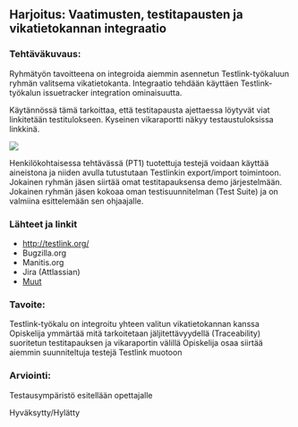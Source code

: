 ## Harjoitus:  Vaatimusten, testitapausten ja vikatietokannan integraatio

### Tehtäväkuvaus:

Ryhmätyön tavoitteena on integroida aiemmin asennetun Testlink-työkaluun ryhmän valitsema vikatietokanta. 
Integraatio tehdään käyttäen Testlink-työkalun issuetracker integration ominaisuutta. 

Käytännössä tämä tarkoittaa, että testitapausta ajettaessa löytyvät viat linkitetään testitulokseen. Kyseinen vikaraportti näkyy testaustuloksissa linkkinä. 

![](http://i.imgur.com/6aFA684.png)


Henkilökohtaisessa tehtävässä (PT1) tuotettuja testejä voidaan käyttää aineistona ja niiden avulla tutustutaan Testlinkin export/import toimintoon. Jokainen ryhmän jäsen siirtää omat testitapauksensa demo järjestelmään. 
Jokainen ryhmän jäsen kokoaa oman testisuunnitelman (Test Suite) ja on valmiina esittelemään sen ohjaajalle.


### Lähteet ja linkit

* http://testlink.org/
* Bugzilla.org
* Manitis.org
* Jira (Attlassian)
* [Muut](https://github.com/TestLinkOpenSourceTRMS/testlink-code/tree/testlink_1_9/lib/issuetrackerintegration)


### Tavoite:

Testlink-työkalu on integroitu yhteen valitun vikatietokannan kanssa
Opiskelija ymmärtää mitä tarkoitetaan jäljitettävyydellä (Traceability) suoritetun testitapauksen ja vikaraportin välillä
Opiskelija osaa siirtää aiemmin suunniteltuja testejä Testlink muotoon



### Arviointi:

Testausympäristö esitellään opettajalle  

Hyväksytty/Hylätty
